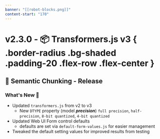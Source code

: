 ```yaml
---
banner: "[[robot-blocks.png]]"
content-start: "170"
---
```



 # v2.3.0 - 📦 Transformers.js v3 { .border-radius .bg-shaded .padding-20 .flex-row .flex-center }
 ## 🍱 Semantic Chunking - Release 

### What's New 🎉
- Updated `transformers.js` from v2 to v3
  -  New `DTYPE` property  (model ***precision***)
     `full precision`, `half-precision`, `8-bit quantized`, `4-bit quantized`
- Updated Web UI Form control defaults
  - defaults are set via `default-form-values.js` for easier management
- Tweaked the default setting values for improved results from testing
